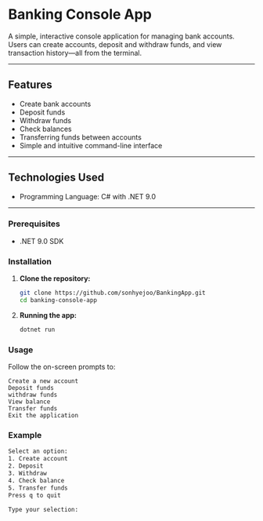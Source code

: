 ﻿# Banking Console App

A simple, interactive console application for managing bank accounts. Users can create accounts, deposit and withdraw funds, and view transaction history—all from the terminal.

---

## Features

- Create bank accounts
- Deposit funds
- Withdraw funds
- Check balances
- Transferring funds between accounts
- Simple and intuitive command-line interface

---

## Technologies Used

- Programming Language: C# with .NET 9.0
---


### Prerequisites

- .NET 9.0 SDK

### Installation

1. **Clone the repository:**
   ```sh
   git clone https://github.com/sonhyejoo/BankingApp.git
   cd banking-console-app
   
2. **Running the app:**
   ```sh
   dotnet run
   
### Usage

Follow the on-screen prompts to:

    Create a new account
    Deposit funds
    withdraw funds
    View balance
    Transfer funds
    Exit the application

### Example
   ```sh
   Select an option: 
   1. Create account
   2. Deposit
   3. Withdraw
   4. Check balance
   5. Transfer funds
   Press q to quit
   
   Type your selection:
